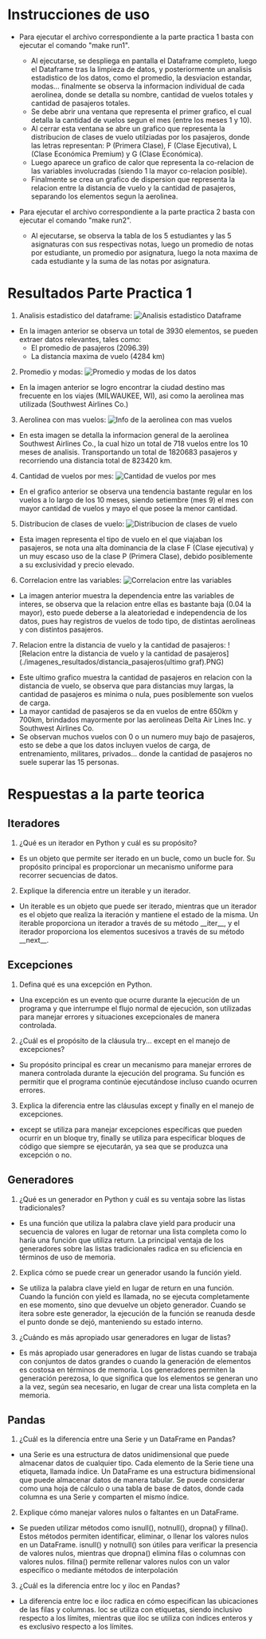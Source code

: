 # Instrucciones de uso

- Para ejecutar el archivo correspondiente a la parte practica 1 basta con ejecutar el comando "make run1".
    - Al ejecutarse, se despliega en pantalla el Dataframe completo, luego el Dataframe tras la limpieza de datos, y posteriormente un analisis estadistico de los datos, como el promedio, la desviacion estandar, modas... finalmente se observa la informacion individual de cada aerolinea, donde se detalla su nombre, cantidad de vuelos totales y cantidad de pasajeros totales.
    - Se debe abrir una ventana que representa el primer grafico, el cual detalla la cantidad de vuelos segun el mes (entre los meses 1 y 10).
    - Al cerrar esta ventana se abre un grafico que representa la distribucion de clases de vuelo utilziadas por los pasajeros, donde las letras representan: P (Primera Clase), F (Clase Ejecutiva), L (Clase Económica Premium) y G (Clase Económica).
    - Luego aparece un grafico de calor que representa la co-relacion de las variables involucradas (siendo 1 la mayor co-relacion posible).
    - Finalmente se crea un grafico de dispersion que representa la relacion entre la distancia de vuelo y la cantidad de pasajeros, separando los elementos segun la aerolinea.

- Para ejecutar el archivo correspondiente a la parte practica 2 basta con ejecutar el comando "make run2".
    - Al ejecutarse, se observa la tabla de los 5 estudiantes y las 5 asignaturas con sus respectivas notas, luego un promedio de notas por estudiante, un promedio por asignatura, luego la nota maxima de cada estudiante y la suma de las notas por asignatura.


# Resultados Parte Practica 1
1. Analisis estadistico del dataframe:
![Analisis estadistico Dataframe](./imagenes_resultados/analisis_estadist.PNG)
- En la imagen anterior se observa un total de 3930 elementos, se pueden extraer datos relevantes, tales como:
    - El promedio de pasajeros (2096.39)
    - La distancia maxima de vuelo (4284 km)

2.  Promedio y modas:
![Promedio y modas de los datos](./imagenes_resultados/promedio_modas.PNG)
- En la imagen anterior se logro encontrar la ciudad destino mas frecuente en los viajes (MILWAUKEE, WI), asi como la aerolinea mas utilizada (Southwest Airlines Co.)

3. Aerolinea con mas vuelos:
![Info de la aerolinea con mas vuelos](./imagenes_resultados/aerolinea_con_mas_vuelos.PNG)
- En esta imagen se detalla la informacion general de la aerolinea Southwest Airlines Co., la cual hizo un total de 718 vuelos entre los 10 meses de analisis. Transportando un total de 1820683 pasajeros y recorriendo una distancia total de 823420 km.

4. Cantidad de vuelos por mes:
![Cantidad de vuelos por mes](./imagenes_resultados/vuelos_por_mes.PNG)
- En el grafico anterior se observa una tendencia bastante regular en los vuelos a lo largo de los 10 meses, siendo setiembre (mes 9) el mes con mayor cantidad de vuelos y mayo el que posee la menor cantidad.

5. Distribucion de clases de vuelo:
![Distribucion de clases de vuelo](./imagenes_resultados/distribucion_clases.PNG)
- Esta imagen representa el tipo de vuelo en el que viajaban los pasajeros, se nota una alta dominancia de la clase F (Clase ejecutiva) y un muy escaso uso de la clase P (Primera Clase), debido posiblemente a su exclusividad y precio elevado.

6. Correlacion entre las variables:
![Correlacion entre las variables](./imagenes_resultados/corelacion_variables.PNG)
- La imagen anterior muestra la dependencia entre las variables de interes, se observa que la relacion entre ellas es bastante baja (0.04 la mayor), esto puede deberse a la aleatoriedad e independencia de los datos, pues hay registros de vuelos de todo tipo, de distintas aerolineas y con distintos pasajeros.

7. Relacion entre la distancia de vuelo y la cantidad de pasajeros:
![Relacion entre la distancia de vuelo y la cantidad de pasajeros](./imagenes_resultados/distancia_pasajeros(ultimo graf).PNG)
- Este ultimo grafico muestra la cantidad de pasajeros en relacion con la distancia de vuelo, se observa que para distancias muy largas, la cantidad de pasajeros es minima o nula, pues posiblemente son vuelos de carga. 
- La mayor cantidad de pasajeros se da en vuelos de entre 650km y 700km, brindados mayormente por las aerolineas Delta Air Lines Inc. y Southwest Airlines Co.
- Se observan muchos vuelos con 0 o un numero muy bajo de pasajeros, esto se debe a que los datos incluyen vuelos de carga, de entrenamiento, militares, privados... donde la cantidad de pasajeros no suele superar las 15 personas.


# Respuestas a la parte teorica

## Iteradores

1. ¿Qué es un iterador en Python y cuál es su propósito?

- Es un objeto que permite ser iterado en un bucle, como un bucle for. Su propósito principal es proporcionar un mecanismo uniforme para recorrer secuencias de datos.

2. Explique la diferencia entre un iterable y un iterador.

- Un iterable es un objeto que puede ser iterado, mientras que un iterador es el objeto que realiza la iteración y mantiene el estado de la misma. Un iterable proporciona un iterador a través de su método \_\_iter\_\_, y el iterador proporciona los elementos sucesivos a través de su método \_\_next\_\_.

## Excepciones

1. Defina qué es una excepción en Python.

- Una excepción es un evento que ocurre durante la ejecución de un programa y que interrumpe el flujo normal de ejecución, son utilizadas para manejar errores y situaciones excepcionales de manera controlada.

2. ¿Cuál es el propósito de la cláusula try... except en el manejo de excepciones?

- Su propósito principal es crear un mecanismo para manejar errores de manera controlada durante la ejecución del programa. Su función es permitir que el programa continúe ejecutándose incluso cuando ocurren errores.

3. Explica la diferencia entre las cláusulas except y finally en el manejo de excepciones.

- except se utiliza para manejar excepciones específicas que pueden ocurrir en un bloque try, finally se utiliza para especificar bloques de código que siempre se ejecutarán, ya sea que se produzca una excepción o no.

## Generadores

1. ¿Qué es un generador en Python y cuál es su ventaja sobre las listas tradicionales?

- Es una función que utiliza la palabra clave yield para producir una secuencia de valores en lugar de retornar una lista completa como lo haría una función que utiliza return. La principal ventaja de los generadores sobre las listas tradicionales radica en su eficiencia en términos de uso de memoria.

2. Explica cómo se puede crear un generador usando la función yield.

- Se utiliza la palabra clave yield en lugar de return en una función. Cuando la función con yield es llamada, no se ejecuta completamente en ese momento, sino que devuelve un objeto generador. Cuando se itera sobre este generador, la ejecución de la función se reanuda desde el punto donde se dejó, manteniendo su estado interno.

3. ¿Cuándo es más apropiado usar generadores en lugar de listas?

- Es más apropiado usar generadores en lugar de listas cuando se trabaja con conjuntos de datos grandes o cuando la generación de elementos es costosa en términos de memoria. Los generadores permiten la generación perezosa, lo que significa que los elementos se generan uno a la vez, según sea necesario, en lugar de crear una lista completa en la memoria. 

## Pandas

1.  ¿Cuál es la diferencia entre una Serie y un DataFrame en Pandas?

- una Serie es una estructura de datos unidimensional que puede almacenar datos de cualquier tipo. Cada elemento de la Serie tiene una etiqueta, llamada índice. Un DataFrame es una estructura bidimensional que puede almacenar datos de manera tabular. Se puede considerar como una hoja de cálculo o una tabla de base de datos, donde cada columna es una Serie y comparten el mismo índice.

2. Explique cómo manejar valores nulos o faltantes en un DataFrame.

- Se pueden utilizar métodos como isnull(), notnull(), dropna() y fillna(). Estos métodos permiten identificar, eliminar, o llenar los valores nulos en un DataFrame. isnull() y notnull() son útiles para verificar la presencia de valores nulos, mientras que dropna() elimina filas o columnas con valores nulos. fillna() permite rellenar valores nulos con un valor específico o mediante métodos de interpolación

3. ¿Cuál es la diferencia entre loc y iloc en Pandas?

- La diferencia entre loc e iloc radica en cómo especifican las ubicaciones de las filas y columnas. loc se utiliza con etiquetas, siendo inclusivo respecto a los límites, mientras que iloc se utiliza con índices enteros y es exclusivo respecto a los límites. 